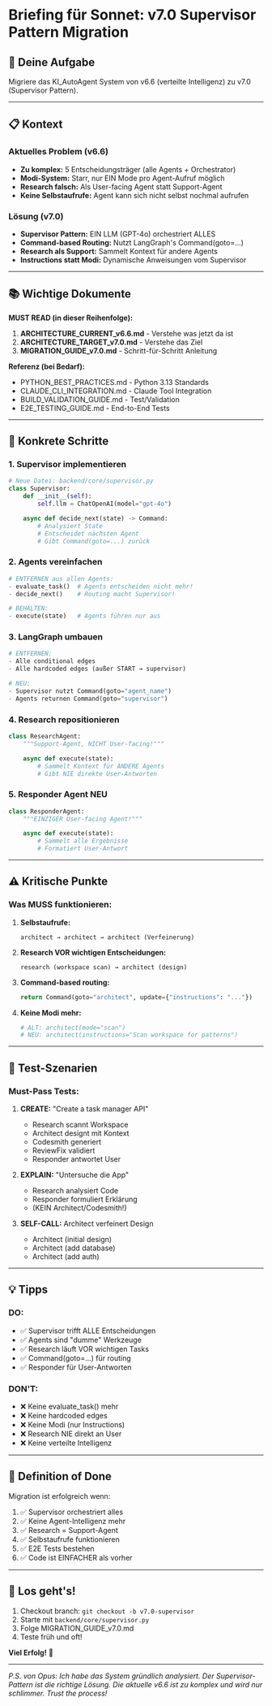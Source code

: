 # Briefing für Sonnet: v7.0 Supervisor Pattern Migration

## 🎯 Deine Aufgabe

Migriere das KI_AutoAgent System von v6.6 (verteilte Intelligenz) zu v7.0 (Supervisor Pattern).

---

## 📋 Kontext

### Aktuelles Problem (v6.6)
- **Zu komplex:** 5 Entscheidungsträger (alle Agents + Orchestrator)
- **Modi-System:** Starr, nur EIN Mode pro Agent-Aufruf möglich
- **Research falsch:** Als User-facing Agent statt Support-Agent
- **Keine Selbstaufrufe:** Agent kann sich nicht selbst nochmal aufrufen

### Lösung (v7.0)
- **Supervisor Pattern:** EIN LLM (GPT-4o) orchestriert ALLES
- **Command-based Routing:** Nutzt LangGraph's Command(goto=...)
- **Research als Support:** Sammelt Kontext für andere Agents
- **Instructions statt Modi:** Dynamische Anweisungen vom Supervisor

---

## 📚 Wichtige Dokumente

**MUST READ (in dieser Reihenfolge):**

1. **ARCHITECTURE_CURRENT_v6.6.md** - Verstehe was jetzt da ist
2. **ARCHITECTURE_TARGET_v7.0.md** - Verstehe das Ziel
3. **MIGRATION_GUIDE_v7.0.md** - Schritt-für-Schritt Anleitung

**Referenz (bei Bedarf):**
- PYTHON_BEST_PRACTICES.md - Python 3.13 Standards
- CLAUDE_CLI_INTEGRATION.md - Claude Tool Integration
- BUILD_VALIDATION_GUIDE.md - Test/Validation
- E2E_TESTING_GUIDE.md - End-to-End Tests

---

## 🔧 Konkrete Schritte

### 1. Supervisor implementieren
```python
# Neue Datei: backend/core/supervisor.py
class Supervisor:
    def __init__(self):
        self.llm = ChatOpenAI(model="gpt-4o")

    async def decide_next(state) -> Command:
        # Analysiert State
        # Entscheidet nächsten Agent
        # Gibt Command(goto=...) zurück
```

### 2. Agents vereinfachen
```python
# ENTFERNEN aus allen Agents:
- evaluate_task()  # Agents entscheiden nicht mehr!
- decide_next()    # Routing macht Supervisor!

# BEHALTEN:
- execute(state)   # Agents führen nur aus
```

### 3. LangGraph umbauen
```python
# ENTFERNEN:
- Alle conditional edges
- Alle hardcoded edges (außer START → supervisor)

# NEU:
- Supervisor nutzt Command(goto="agent_name")
- Agents returnen Command(goto="supervisor")
```

### 4. Research repositionieren
```python
class ResearchAgent:
    """Support-Agent, NICHT User-facing!"""

    async def execute(state):
        # Sammelt Kontext für ANDERE Agents
        # Gibt NIE direkte User-Antworten
```

### 5. Responder Agent NEU
```python
class ResponderAgent:
    """EINZIGER User-facing Agent!"""

    async def execute(state):
        # Sammelt alle Ergebnisse
        # Formatiert User-Antwort
```

---

## ⚠️ Kritische Punkte

### Was MUSS funktionieren:

1. **Selbstaufrufe:**
   ```
   architect → architect → architect (Verfeinerung)
   ```

2. **Research VOR wichtigen Entscheidungen:**
   ```
   research (workspace scan) → architect (design)
   ```

3. **Command-based routing:**
   ```python
   return Command(goto="architect", update={"instructions": "..."})
   ```

4. **Keine Modi mehr:**
   ```python
   # ALT: architect(mode="scan")
   # NEU: architect(instructions="Scan workspace for patterns")
   ```

---

## 🧪 Test-Szenarien

### Must-Pass Tests:

1. **CREATE:** "Create a task manager API"
   - Research scannt Workspace
   - Architect designt mit Kontext
   - Codesmith generiert
   - ReviewFix validiert
   - Responder antwortet User

2. **EXPLAIN:** "Untersuche die App"
   - Research analysiert Code
   - Responder formuliert Erklärung
   - (KEIN Architect/Codesmith!)

3. **SELF-CALL:** Architect verfeinert Design
   - Architect (initial design)
   - Architect (add database)
   - Architect (add auth)

---

## 💡 Tipps

### DO:
- ✅ Supervisor trifft ALLE Entscheidungen
- ✅ Agents sind "dumme" Werkzeuge
- ✅ Research läuft VOR wichtigen Tasks
- ✅ Command(goto=...) für routing
- ✅ Responder für User-Antworten

### DON'T:
- ❌ Keine evaluate_task() mehr
- ❌ Keine hardcoded edges
- ❌ Keine Modi (nur Instructions)
- ❌ Research NIE direkt an User
- ❌ Keine verteilte Intelligenz

---

## 🎯 Definition of Done

Migration ist erfolgreich wenn:

1. ✅ Supervisor orchestriert alles
2. ✅ Keine Agent-Intelligenz mehr
3. ✅ Research = Support-Agent
4. ✅ Selbstaufrufe funktionieren
5. ✅ E2E Tests bestehen
6. ✅ Code ist EINFACHER als vorher

---

## 🚀 Los geht's!

1. Checkout branch: `git checkout -b v7.0-supervisor`
2. Starte mit `backend/core/supervisor.py`
3. Folge MIGRATION_GUIDE_v7.0.md
4. Teste früh und oft!

**Viel Erfolg!** 🎉

---

*P.S. von Opus: Ich habe das System gründlich analysiert. Der Supervisor-Pattern ist die richtige Lösung. Die aktuelle v6.6 ist zu komplex und wird nur schlimmer. Trust the process!*